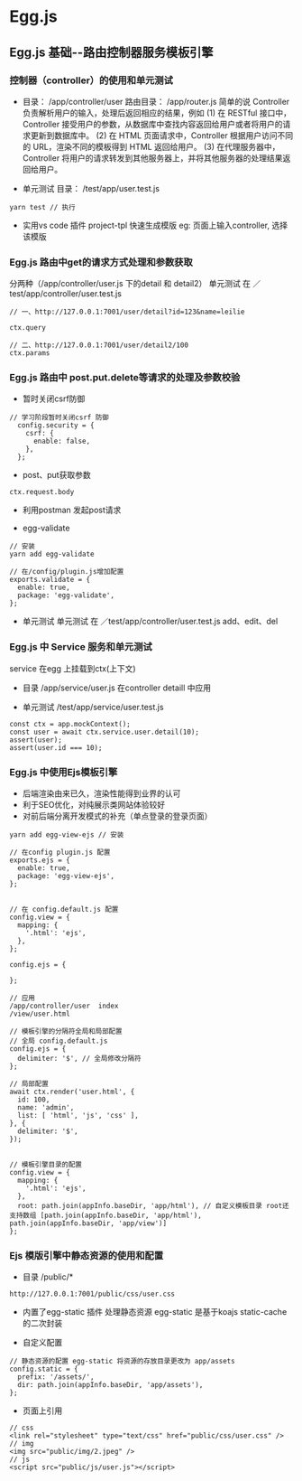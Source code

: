 # Egg.js

## Egg.js 基础--路由控制器服务模板引擎

### 控制器（controller）的使用和单元测试
- 目录： /app/controller/user
路由目录： /app/router.js
简单的说 Controller 负责解析用户的输入，处理后返回相应的结果，例如
(1) 在 RESTful 接口中，Controller 接受用户的参数，从数据库中查找内容返回给用户或者将用户的请求更新到数据库中。
(2) 在 HTML 页面请求中，Controller 根据用户访问不同的 URL，渲染不同的模板得到 HTML 返回给用户。
(3) 在代理服务器中，Controller 将用户的请求转发到其他服务器上，并将其他服务器的处理结果返回给用户。

- 单元测试
目录： /test/app/user.test.js
```
yarn test // 执行
```

- 实用vs code 插件 project-tpl
快速生成模版 
eg: 页面上输入controller, 选择该模版

### Egg.js 路由中get的请求方式处理和参数获取
分两种（/app/controller/user.js 下的detail 和 detail2）
单元测试 在 ／test/app/controller/user.test.js
```
// 一、http://127.0.0.1:7001/user/detail?id=123&name=leilie

ctx.query

// 二、http://127.0.0.1:7001/user/detail2/100
ctx.params
```

### Egg.js 路由中 post.put.delete等请求的处理及参数校验
- 暂时关闭csrf防御
```
// 学习阶段暂时关闭csrf 防御
  config.security = {
    csrf: {
      enable: false,
    },
  };
```

- post、put获取参数
```
ctx.request.body
```

- 利用postman 发起post请求

- egg-validate

```
// 安装
yarn add egg-validate

// 在/config/plugin.js增加配置
exports.validate = {
  enable: true,
  package: 'egg-validate',
};
```
- 单元测试
单元测试 在 ／test/app/controller/user.test.js 
add、edit、del


### Egg.js 中 Service 服务和单元测试
service 在egg 上挂载到ctx(上下文)

- 目录
/app/service/user.js 在controller detaill 中应用

- 单元测试
/test/app/service/user.test.js
```
const ctx = app.mockContext();
const user = await ctx.service.user.detail(10);
assert(user);
assert(user.id === 10);
```

### Egg.js 中使用Ejs模板引擎
- 后端渲染由来已久，渲染性能得到业界的认可
- 利于SEO优化，对纯展示类网站体验较好
- 对前后端分离开发模式的补充（单点登录的登录页面）

```
yarn add egg-view-ejs // 安装

// 在config plugin.js 配置
exports.ejs = {
  enable: true,
  package: 'egg-view-ejs',
};


// 在 config.default.js 配置
config.view = {
  mapping: {
    '.html': 'ejs',
  },
};

config.ejs = {

};

// 应用 
/app/controller/user  index
/view/user.html

// 模板引擎的分隔符全局和局部配置
// 全局 config.default.js
config.ejs = {
  delimiter: '$', // 全局修改分隔符
};

// 局部配置
await ctx.render('user.html', {
  id: 100,
  name: 'admin',
  list: [ 'html', 'js', 'css' ],
}, {
  delimiter: '$',
});


// 模板引擎目录的配置
config.view = {
  mapping: {
    '.html': 'ejs',
  },
  root: path.join(appInfo.baseDir, 'app/html'), // 自定义模板目录 root还支持数组 [path.join(appInfo.baseDir, 'app/html'), path.join(appInfo.baseDir, 'app/view')]
};

```

### Ejs 模版引擎中静态资源的使用和配置
- 目录
/public/*
```
http://127.0.0.1:7001/public/css/user.css
```

- 内置了egg-static 插件 处理静态资源
egg-static 是基于koajs static-cache 的二次封装

- 自定义配置
```
// 静态资源的配置 egg-static 将资源的存放目录更改为 app/assets
config.static = {
  prefix: '/assets/',
  dir: path.join(appInfo.baseDir, 'app/assets'),
};
```

- 页面上引用
```
// css
<link rel="stylesheet" type="text/css" href="public/css/user.css" />
// img
<img src="public/img/2.jpeg" />
// js
<script src="public/js/user.js"></script>
```




